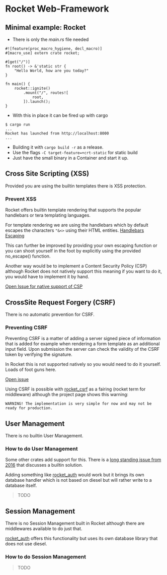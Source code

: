 # Rocket Web-Framework

## Minimal example: Rocket

* There is only the *main.rs* file needed
```
#![feature(proc_macro_hygiene, decl_macro)]
#[macro_use] extern crate rocket;

#[get("/")]
fn root() -> &'static str {
	"Hello World, how are you today?"
}

fn main() {
	rocket::ignite()
		.mount("/", routes![
			root,
		]).launch();
}
```
* With this in place it can be fired up with cargo
```
$ cargo run
...
Rocket has launched from http://localhost:8000
...
```
* Building it with `cargo build -r` as a release.
* Use the flags `-C target-feature=+crt-static` for static build
* Just have the small binary in a Container and start it up.


## Cross Site Scripting (XSS)

Provided you are using the builtin templates there is XSS protection.

### Prevent XSS

Rocket offers builtin template rendering that supports the popular handlebars
or tera templating languages.

For template rendering we are using the handlebars which by default escapes the
characters `"&<>` using their HTML entities. [Handlebars
Escaping](https://api.rocket.rs/master/rocket_dyn_templates/handlebars/index.html#escaping)

This can further be improved by providing your own escaping function or you can
shoot yourself in the foot by explicitly using the provided no_escape()
function.

Another way would be to implement a Content Security Policy (CSP) although
Rocket does not natively support this meaning if you want to do it, you would
have to implement it by hand.

[Open Issue for native support of CSP](https://github.com/SergioBenitez/Rocket/issues/264)

## CrossSite Request Forgery (CSRF)

There is no automatic prevention for CSRF.

### Preventing CSRF

Preventing CSRF is a matter of adding a server signed piece of information that
is added for example when rendering a form template as an additional input
field. Upon submission the server can check the validity of the CSRF token by
verifying the signature.

In Rocket this is not supported natively so you would need to do it yourself.
Loads of foot guns here.

[Open issue](https://github.com/SergioBenitez/Rocket/issues/14)

Using CSRF is possible with
[rocket_csrf](https://github.com/kotovalexarian/rocket_csrf) as a fairing
(rocket term for middleware) although the project page shows this warning:

```
WARNING! The implementation is very simple for now and may not be ready for production.
```

## User Management

There is no builtin User Management.

### How to do User Management

Some other crates add support for this. There is a [long standing issue from
2016](https://github.com/SergioBenitez/Rocket/issues/8) that discusses a
builtin solution.

Adding something like
[rocket_auth](https://docs.rs/rocket_auth/latest/rocket_auth/) would work but
it brings its own database handler which is not based on diesel but will rather
write to a database itself.

> TODO

## Session Management

There is no Session Management built in Rocket although there are middlewares
available to do just that.

[rocket_auth](https://docs.rs/rocket_auth/latest/rocket_auth/) offers this
functionality but uses its own database library that does not use diesel.

### How to do Session Management

> TODO
